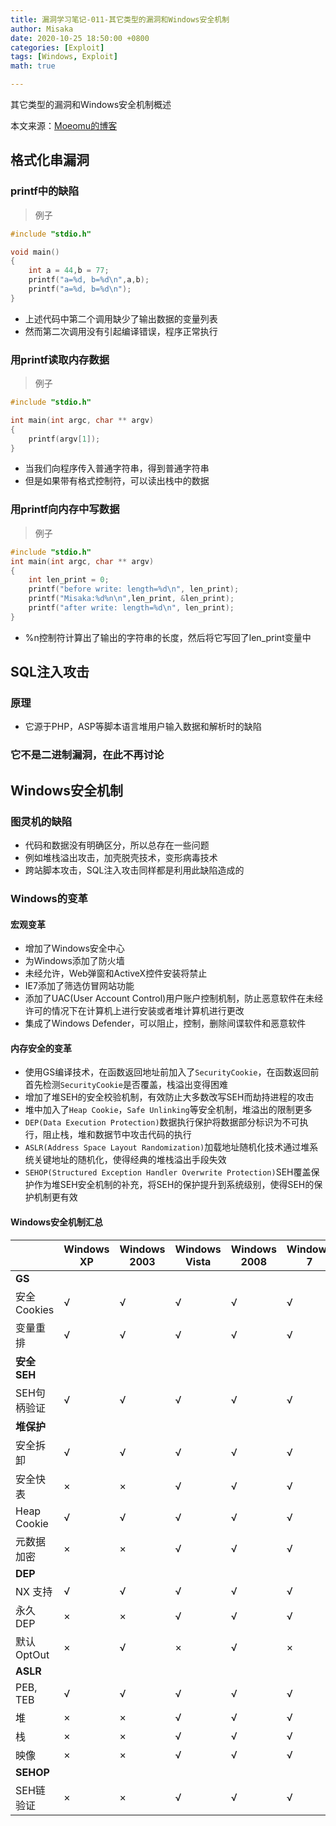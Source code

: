 ```yaml
---
title: 漏洞学习笔记-011-其它类型的漏洞和Windows安全机制
author: Misaka
date: 2020-10-25 18:50:00 +0800
categories: [Exploit]
tags: [Windows, Exploit]
math: true

---
```


其它类型的漏洞和Windows安全机制概述

本文来源：[Moeomu的博客](/posts/漏洞学习笔记-011-其它类型的漏洞和Windows安全机制/)

## 格式化串漏洞

### printf中的缺陷

> 例子

```CPP
#include "stdio.h"

void main()
{
    int a = 44,b = 77;
    printf("a=%d, b=%d\n",a,b);
    printf("a=%d, b=%d\n");
}
```

- 上述代码中第二个调用缺少了输出数据的变量列表
- 然而第二次调用没有引起编译错误，程序正常执行

### 用printf读取内存数据

> 例子

```CPP
#include "stdio.h"

int main(int argc, char ** argv)
{
    printf(argv[1]);
}
```

- 当我们向程序传入普通字符串，得到普通字符串
- 但是如果带有格式控制符，可以读出栈中的数据

### 用printf向内存中写数据

> 例子

```CPP
#include "stdio.h"
int main(int argc, char ** argv)
{
    int len_print = 0;
    printf("before write: length=%d\n", len_print);
    printf("Misaka:%d%n\n",len_print, &len_print);
    printf("after write: length=%d\n", len_print);
}
```

- %n控制符计算出了输出的字符串的长度，然后将它写回了len_print变量中

## SQL注入攻击

### 原理

- 它源于PHP，ASP等脚本语言堆用户输入数据和解析时的缺陷

### 它不是二进制漏洞，在此不再讨论

## Windows安全机制

### 图灵机的缺陷

- 代码和数据没有明确区分，所以总存在一些问题
- 例如堆栈溢出攻击，加壳脱壳技术，变形病毒技术
- 跨站脚本攻击，SQL注入攻击同样都是利用此缺陷造成的

### Windows的变革

#### 宏观变革

- 增加了Windows安全中心
- 为Windows添加了防火墙
- 未经允许，Web弹窗和ActiveX控件安装将禁止
- IE7添加了筛选仿冒网站功能
- 添加了UAC(User Account Control)用户账户控制机制，防止恶意软件在未经许可的情况下在计算机上进行安装或者堆计算机进行更改
- 集成了Windows Defender，可以阻止，控制，删除间谍软件和恶意软件

#### 内存安全的变革

- 使用GS编译技术，在函数返回地址前加入了`SecurityCookie`，在函数返回前首先检测`SecurityCookie`是否覆盖，栈溢出变得困难
- 增加了堆SEH的安全校验机制，有效防止大多数改写SEH而劫持进程的攻击
- 堆中加入了`Heap Cookie`，`Safe Unlinking`等安全机制，堆溢出的限制更多
- `DEP(Data Execution Protection)`数据执行保护将数据部分标识为不可执行，阻止栈，堆和数据节中攻击代码的执行
- `ASLR(Address Space Layout Randomization)`加载地址随机化技术通过堆系统关键地址的随机化，使得经典的堆栈溢出手段失效
- `SEHOP(Structured Exception Handler Overwrite Protection)`SEH覆盖保护作为堆SEH安全机制的补充，将SEH的保护提升到系统级别，使得SEH的保护机制更有效

#### Windows安全机制汇总

|  | Windows XP | Windows 2003 | Windows Vista | Windows 2008 | Windows 7 |
| - | - | - | - | - | - |
| **GS** |   |   |   |   |   |
| 安全Cookies | √ | √ | √ | √ | √ |
| 变量重排 | √ | √ | √ | √ | √ |
| **安全SEH** |   |   |   |   |   |
| SEH句柄验证 | √ | √ | √ | √ | √ |
| **堆保护** |   |   |   |   |   |
| 安全拆卸 | √ | √ | √ | √ | √ |
| 安全快表 | × | × | √ | √ | √ |
| Heap Cookie | √ | √ | √ | √ | √ |
| 元数据加密 | × | × | √ | √ | √ |
| **DEP** |   |   |   |   |   |
| NX 支持 | √ | √ | √ | √ | √ |
| 永久DEP | × | × | √ | √ | √ |
| 默认OptOut | × | √ | × | √ | × |
| **ASLR** |   |   |   |   |   |
| PEB, TEB | √ | √ | √ | √ | √ |
| 堆 | × | × | √ | √ | √ |
| 栈 | × | × | √ | √ | √ |
| 映像 | × | × | √ | √ | √ |
| **SEHOP** |   |   |   |   |   |
 SEH链验证 | × | × | √ | √ | √ |
